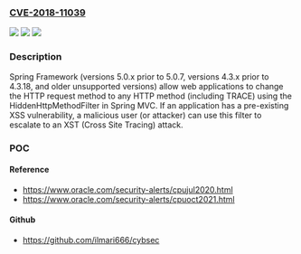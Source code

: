 ### [CVE-2018-11039](https://cve.mitre.org/cgi-bin/cvename.cgi?name=CVE-2018-11039)
![](https://img.shields.io/static/v1?label=Product&message=Spring%20Framework&color=blue)
![](https://img.shields.io/static/v1?label=Version&message=5.0.x5.0.7%20&color=brighgreen)
![](https://img.shields.io/static/v1?label=Vulnerability&message=Cross%20Site%20Tracing&color=brighgreen)

### Description

Spring Framework (versions 5.0.x prior to 5.0.7, versions 4.3.x prior to 4.3.18, and older unsupported versions) allow web applications to change the HTTP request method to any HTTP method (including TRACE) using the HiddenHttpMethodFilter in Spring MVC. If an application has a pre-existing XSS vulnerability, a malicious user (or attacker) can use this filter to escalate to an XST (Cross Site Tracing) attack.

### POC

#### Reference
- https://www.oracle.com/security-alerts/cpujul2020.html
- https://www.oracle.com/security-alerts/cpuoct2021.html

#### Github
- https://github.com/ilmari666/cybsec

